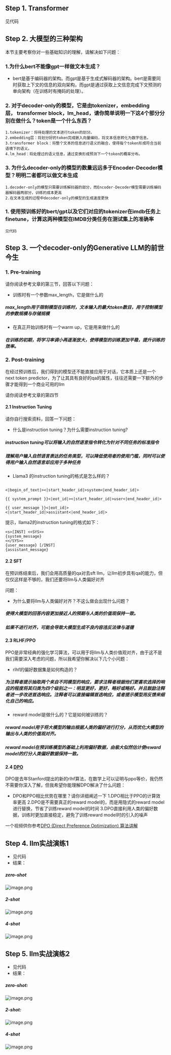 ## Step 1. Transformer
见代码
## Step 2. 大模型的三种架构
本节主要考察你对一些基础知识的理解，请解决如下问题：

### 1.为什么bert不能像gpt一样做文本生成？
- bert是基于编码器的架构。而gpt是基于生成式解码器的架构。bert是需要同时获取上下文的信息的双向架构，而gpt是通过获取上文信息完成下文预测的单向架构（在训练时有掩码的处理）。
### 2. 对于decoder-only的模型，它是由tokenizer，embedding层， transformer block，lm_head，请你简单说明一下这4个部分分别在做什么？token是一个什么东西？
    1.tokenizer：将待处理的文本进行token的划分。
	2.embedding层：将划分好的token完成嵌入向量编码，将文本信息转化为数字信息。
	3.transformer block：将整个文本的信息进行语义的融合，使得每个token形成符合当前语境下的语义。
	4.lm_head：将处理过的语义信息，通过变换形成预测下一个token的概率分布。
### 3. 为什么decoder-only的模型的数量远远多于Encoder-Decoder模型？明明二者都可以做文本生成
	1.decoder-only的模型只需要训练解码器的部分，而Encoder-Decoder模型需要训练编码器解码器两部分，训练的成本更高
	2.在文本生成的过程中decoder-only的模型的生成速度更快
### 1. 使用预训练好的bert/gpt以及它们对应的tokenizer在imdb任务上finetune，计算这两种模型在IMDB分类任务在测试集上的准确率
    
    见代码
## Step 3. 一个decoder-only的Generative LLM的前世今生
### 1. Pre-training

请你阅读参考文章的第三节，回答以下问题：

- 训练时有一个参数max_length，它是做什么的
##### max_length用于限制模型在训练时，文本输入的最大token数目，用于控制模型的参数规模与存储规模
#### 
- 在真正开始训练时有一个warm up，它是用来做什么的
##### 在训练的初期，将学习率调小再逐渐放大，使得模型的训练更加平稳，提升训练的效率。
### 2. Post-training

在经过预训练后，我们得到的模型还不能直接应用于对话，它本质上还是一个next token predictor，为了让其具有良好的qa的属性，往往还需要一下额外的步骤才能得到一个商业可用的llm

请你阅读参考文章的第四节

#### 2.1 Instruction Tuning

请你自行搜索资料，回答一下问题：

- 什么是instruction tuning？为什么需要instruction tuning?
##### instruction tuning可以将输入的自然语言指令转化为针对不同任务的标准指令
##### 理解用户输入自然语言表达的任务类型，可以降低使用者的使用门槛，同时可以使得用户输入自然语言却应用于多种任务
##### 
- Llama3 的instruction tuning的格式是怎么样的？
```structured text

<|begin_of_text|><|start_header_id|>system<|end_header_id|>

{{ system_prompt }}<|eot_id|><|start_header_id|>user<|end_header_id|>

{{ user_message }}<|eot_id|><|start_header_id|>assistant<|end_header_id|>
```


提示，llama2的instruction tuning的格式如下：

```structured text
<s>[INST] <<SYS>>
{system_message}
<</SYS>>
{user_message} [/INST]
{assistant_message} 
```

#### 2.2 SFT

在预训练结束后，我们会用高质量的qa对去sft llm，让llm初步具有qa的能力，但仅仅这样是不够的，我们还要将llm与人类偏好对齐

问题：

- 为什么要将llm与人类偏好对齐？不这么做会出现什么问题？
##### 使得大模型的回答内容更加接近人的预期与人类的价值观保持一致。
##### 如果不进行对齐，可能会导致大模型生成不良内容违反法律与道德

#### 2.3 RLHF/PPO

PPO是非常经典的强化学习算法，可以用于将llm与人类价值观对齐，由于这不是我们需要深入考虑的问题，所以我希望你解决以下几个小问题：

- rlhf的偏好数据集是如何构造的？
##### 为注释者提示抽取两个来自不同模型的响应，要求注释者根据他们更喜欢选择的响应的程度将其归类为四个级别之一：明显更好，更好，略好或略好。并且鼓励注释者进一步改进首选响应。注释者可以直接编辑首选响应，或者提示模型用反馈来细化自己的响应。
- reward model是做什么的？它是如何被训练的？
##### reward model用于将大模型的输出根据人类的偏好进行打分，从而优化大模型的输出与人类的价值观对齐。
##### reward model在预训练模型的基础上利用偏好数据，由极大似然估计使reward model的打分人类偏好数据保持一致。

#### 2.4 [DPO](https://arxiv.org/abs/2305.18290)

DPO是去年Stanford提出的新的rlhf算法，在数学上可以证明与ppo等价，我仍然不需要你深入了解，但我希望你能理解DPO解决了什么问题：

- DPO和PPO相比优势在哪里？请你详细阐述一下
1.DPO相比于PPO的计算效率更高
2.DPO是不需要真正的reward model的，而是用隐式的reward model进行替换，节省了训练reward model的时间
3.DPO直接利用人类的偏好数据，训练时更加直接稳定，避免了训练reward model时的引入的噪声


一个视频供你参考[DPO (Direct Preference Optimization) 算法讲解](https://www.bilibili.com/video/BV1GF4m1L7Nt/?vd_source=827e9d926cec44ef6817b376d985aae5)
## Step 4. llm实战演练1
- 见代码
- 结果：
##### zero-shot
![image.png](https://raw.githubusercontent.com/ShiBowen101/PicGo_imgs/main/obsidian/20240927152707.png)
##### 2-shot
![image.png](https://raw.githubusercontent.com/ShiBowen101/PicGo_imgs/main/obsidian/20240927154549.png)
##### 4-shot
![image.png](https://raw.githubusercontent.com/ShiBowen101/PicGo_imgs/main/obsidian/20240928231333.png)
## Step 5. llm实战演练2
- 见代码
- 结果：
##### zero-shot:
![image.png](https://raw.githubusercontent.com/ShiBowen101/PicGo_imgs/main/obsidian/20240926200831.png)
##### 2-shot:
![image.png](https://raw.githubusercontent.com/ShiBowen101/PicGo_imgs/main/obsidian/20240926201459.png)
##### 4-shot
![image.png](https://raw.githubusercontent.com/ShiBowen101/PicGo_imgs/main/obsidian/20240926202709.png)


